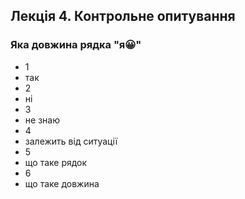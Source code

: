 ## Лекція 4. Контрольне опитування

### Яка довжина рядка "я😀"

- 1
- так
- 2
- ні
- 3
- не знаю
- 4
- залежить від ситуації
- 5
- що таке рядок
- 6
- що таке довжина
